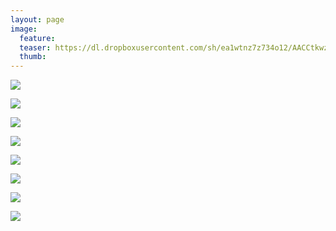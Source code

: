 ```yaml
---
layout: page
image:
  feature:
  teaser: https://dl.dropboxusercontent.com/sh/ea1wtnz7z734o12/AACCtkwz5yLNyugEs5u8CL-da/luontokuvat/kes%C3%A4/7/DS29405-245px.jpg
  thumb:
---
```


[![](https://dl.dropboxusercontent.com/sh/ea1wtnz7z734o12/AADzih6t7tegScg450Xs4Bbma/luontokuvat/kes%C3%A4/7/DS29340-800px.jpg)](https://dl.dropboxusercontent.com/sh/ea1wtnz7z734o12/AACdRSYQ_c_qvFDVbEamMAvCa/luontokuvat/kes%C3%A4/7/DS29340.jpg)

[![](https://dl.dropboxusercontent.com/sh/ea1wtnz7z734o12/AACC1qhwr_soR2TJy3hFHGeYa/luontokuvat/kes%C3%A4/7/DS29405-800px.jpg)](https://dl.dropboxusercontent.com/sh/ea1wtnz7z734o12/AACkhdOq8mZzxZzrBsFA6JwVa/luontokuvat/kes%C3%A4/7/DS29405.jpg)

[![](https://dl.dropboxusercontent.com/sh/ea1wtnz7z734o12/AAAkAvntYejT3WivDpSQnjyka/luontokuvat/kes%C3%A4/7/DS29411-800px.jpg)](https://dl.dropboxusercontent.com/sh/ea1wtnz7z734o12/AABZXsVu4kxkX_9YVZb7FY3Ja/luontokuvat/kes%C3%A4/7/DS29411.jpg)

[![](https://dl.dropboxusercontent.com/sh/ea1wtnz7z734o12/AABJ5CBpq0peZffngJavv6KUa/luontokuvat/kes%C3%A4/7/DS29415-800px.jpg)](https://dl.dropboxusercontent.com/sh/ea1wtnz7z734o12/AAD9VY0akE6LPsUKZAcnnZqTa/luontokuvat/kes%C3%A4/7/DS29415.jpg)

[![](https://dl.dropboxusercontent.com/sh/ea1wtnz7z734o12/AAB7EBq28Jdjkpmt6qu_5Jy8a/luontokuvat/kes%C3%A4/7/DS29399-800px.jpg)](https://dl.dropboxusercontent.com/sh/ea1wtnz7z734o12/AADR6l4qaM-l1xuxTwpKpYZEa/luontokuvat/kes%C3%A4/7/DS29399.jpg)

[![](https://dl.dropboxusercontent.com/sh/ea1wtnz7z734o12/AADNvHBtFRgJsqvhj5OFFTBFa/luontokuvat/kes%C3%A4/7/DS29437-800px.jpg)](https://dl.dropboxusercontent.com/sh/ea1wtnz7z734o12/AAB7LdiFKRQ6SBoINAgz75EUa/luontokuvat/kes%C3%A4/7/DS29437.jpg)

[![](https://dl.dropboxusercontent.com/sh/ea1wtnz7z734o12/AABI1AiC-Fv6c3S32W6lpUo9a/luontokuvat/kes%C3%A4/7/DS29463-800px.jpg)](https://dl.dropboxusercontent.com/sh/ea1wtnz7z734o12/AAARSzCy58IWL464PNkOZjCAa/luontokuvat/kes%C3%A4/7/DS29463.jpg)

[![](https://dl.dropboxusercontent.com/sh/ea1wtnz7z734o12/AACd4xULsVU_vLB9zT_rknNWa/luontokuvat/kes%C3%A4/7/DS29466-800px.jpg)](https://dl.dropboxusercontent.com/sh/ea1wtnz7z734o12/AACxnpCvdgqfA-mBhSMz8kEaa/luontokuvat/kes%C3%A4/7/DS29466.jpg)
